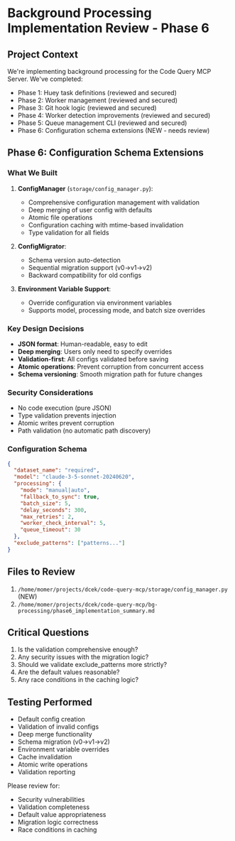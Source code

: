 # Background Processing Implementation Review - Phase 6

## Project Context
We're implementing background processing for the Code Query MCP Server. We've completed:
- Phase 1: Huey task definitions (reviewed and secured)
- Phase 2: Worker management (reviewed and secured)
- Phase 3: Git hook logic (reviewed and secured)
- Phase 4: Worker detection improvements (reviewed and secured)
- Phase 5: Queue management CLI (reviewed and secured)
- Phase 6: Configuration schema extensions (NEW - needs review)

## Phase 6: Configuration Schema Extensions

### What We Built
1. **ConfigManager** (`storage/config_manager.py`):
   - Comprehensive configuration management with validation
   - Deep merging of user config with defaults
   - Atomic file operations
   - Configuration caching with mtime-based invalidation
   - Type validation for all fields

2. **ConfigMigrator**:
   - Schema version auto-detection
   - Sequential migration support (v0→v1→v2)
   - Backward compatibility for old configs

3. **Environment Variable Support**:
   - Override configuration via environment variables
   - Supports model, processing mode, and batch size overrides

### Key Design Decisions
- **JSON format**: Human-readable, easy to edit
- **Deep merging**: Users only need to specify overrides
- **Validation-first**: All configs validated before saving
- **Atomic operations**: Prevent corruption from concurrent access
- **Schema versioning**: Smooth migration path for future changes

### Security Considerations
- No code execution (pure JSON)
- Type validation prevents injection
- Atomic writes prevent corruption
- Path validation (no automatic path discovery)

### Configuration Schema
```json
{
  "dataset_name": "required",
  "model": "claude-3-5-sonnet-20240620",
  "processing": {
    "mode": "manual|auto",
    "fallback_to_sync": true,
    "batch_size": 5,
    "delay_seconds": 300,
    "max_retries": 2,
    "worker_check_interval": 5,
    "queue_timeout": 30
  },
  "exclude_patterns": ["patterns..."]
}
```

## Files to Review
1. `/home/momer/projects/dcek/code-query-mcp/storage/config_manager.py` (NEW)
2. `/home/momer/projects/dcek/code-query-mcp/bg-processing/phase6_implementation_summary.md`

## Critical Questions
1. Is the validation comprehensive enough?
2. Any security issues with the migration logic?
3. Should we validate exclude_patterns more strictly?
4. Are the default values reasonable?
5. Any race conditions in the caching logic?

## Testing Performed
- Default config creation
- Validation of invalid configs
- Deep merge functionality
- Schema migration (v0→v1→v2)
- Environment variable overrides
- Cache invalidation
- Atomic write operations
- Validation reporting

Please review for:
- Security vulnerabilities
- Validation completeness
- Default value appropriateness
- Migration logic correctness
- Race conditions in caching